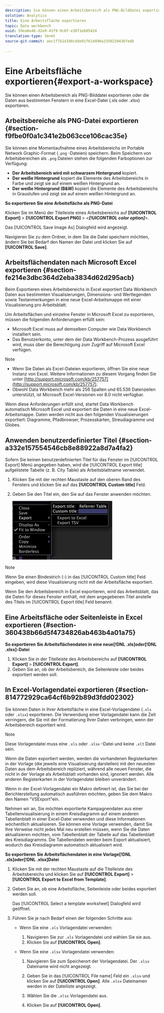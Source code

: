 ```yaml
---
description: Sie können einen Arbeitsbereich als PNG-Bilddatei exportieren oder die Daten aus bestimmten Fenstern in eine Excel-Datei (.xls oder .xlsx) exportieren.
solution: Analytics
title: Eine Arbeitsfläche exportieren
topic: Data workbench
uuid: 59ea6e46-d2e9-41f9-9c8f-e3071eb65424
translation-type: tm+mt
source-git-commit: aec1f7b14198cdde91f61d490a235022943bfedb

---
```



# Eine Arbeitsfläche exportieren{#export-a-workspace}

Sie können einen Arbeitsbereich als PNG-Bilddatei exportieren oder die Daten aus bestimmten Fenstern in eine Excel-Datei (.xls oder .xlsx) exportieren.

## Arbeitsbereiche als PNG-Datei exportieren {#section-f9fbe0f0a1c341e2b063cce106cac35e}

Sie können eine Momentaufnahme eines Arbeitsbereichs im Portable Network Graphic-Format (`.png` -Dateien) speichern. Beim Speichern von Arbeitsbereichen als `.png` Dateien stehen die folgenden Farboptionen zur Verfügung:

* **Der Arbeitsbereich wird mit schwarzem Hintergrund** kopiert.
* **Der weiße Hintergrund** kopiert die Elemente des Arbeitsbereichs in Farbe und zeigt sie auf einem weißen Hintergrund an.
* **Der weiße Hintergrund (B&amp;W)** kopiert die Elemente des Arbeitsbereichs in Graustufen und zeigt sie auf einem weißen Hintergrund an.

**So exportieren Sie eine Arbeitsfläche als PNG-Datei**

Klicken Sie im Menü der Titelleiste eines Arbeitsbereichs auf **[!UICONTROL Export]** > **[!UICONTROL Export PNG]** > *&lt;**[!UICONTROL color option]**>*.

Das [!UICONTROL Save Image As] Dialogfeld wird angezeigt.

Navigieren Sie zu dem Ordner, in dem Sie die Datei speichern möchten, ändern Sie bei Bedarf den Namen der Datei und klicken Sie auf **[!UICONTROL Save]**.

## Arbeitsflächendaten nach Microsoft Excel exportieren {#section-fe214e3dbc364d2eba3834d62d295acb}

Beim Exportieren eines Arbeitsbereichs in Excel exportiert Data Workbench Daten aus bestimmten Visualisierungen, Dimensions- und Wertlegenden sowie Textanmerkungen in eine neue Excel-Arbeitsmappe mit einer Visualisierung pro Arbeitsblatt.

Um Arbeitsflächen und einzelne Fenster in Microsoft Excel zu exportieren, müssen die folgenden Anforderungen erfüllt sein:

* Microsoft Excel muss auf demselben Computer wie Data Workbench installiert sein.
* Das Benutzerkonto, unter dem der Data Workbench-Prozess ausgeführt wird, muss über die Berechtigung zum Zugriff auf Microsoft Excel verfügen.

>[!NOTE]
>
>* Wenn Sie Daten als Excel-Dateien exportieren, öffnen Sie eine neue Instanz von Excel. Weitere Informationen zu diesem Vorgang finden Sie unter [http://support.microsoft.com/kb/257757](http://support.microsoft.com/kb/257757).
>* Obwohl Data Workbench mehr als 256 Spalten und 65.536 Datenzeilen unterstützt, ist Microsoft Excel-Versionen vor 8.0 nicht verfügbar.
>



Wenn diese Anforderungen erfüllt sind, startet Data Workbench automatisch Microsoft Excel und exportiert die Daten in eine neue Excel-Arbeitsmappe. Daten werden nicht aus den folgenden Visualisierungen exportiert: Diagramme, Pfadbrowser, Prozesskarten, Streudiagramme und Globes.

## Anwenden benutzerdefinierter Titel {#section-a332e157554546cb8e88922a8d7a4fa2}

Sofern Sie keinen benutzerdefinierten Titel für das Fenster im [!UICONTROL Export] Menü angegeben haben, wird die [!UICONTROL Export title] aufgelistete Tabelle (z. B. City Table) als Arbeitsblattname verwendet.

1. Klicken Sie mit der rechten Maustaste auf den oberen Rand des Fensters und klicken Sie auf das **[!UICONTROL Custom title]** Feld.
1. Geben Sie den Titel ein, den Sie auf das Fenster anwenden möchten.

   ![](assets/mnu_window_TitleBar_Export.png)

>[!NOTE]
>
>Wenn Sie einen Bindestrich (-) in das [!UICONTROL Custom title] Feld eingeben, wird diese Visualisierung nicht mit der Arbeitsfläche exportiert.

Wenn Sie den Arbeitsbereich in Excel exportieren, wird das Arbeitsblatt, das die Daten für dieses Fenster enthält, mit dem angegebenen Titel anstelle des Titels im [!UICONTROL Export title] Feld benannt.

## Eine Arbeitsfläche oder Seitenleiste in Excel exportieren {#section-360438b66d5f4734826ab463b4a01a75}

**So exportieren Sie Arbeitsflächendaten in eine neue[!DNL .xls]oder[!DNL .xlsx]-Datei**

1. Klicken Sie in der Titelleiste des Arbeitsbereichs auf **[!UICONTROL Export]** > **[!UICONTROL Export]**.
1. Geben Sie an, ob der Arbeitsbereich, die Seitenleiste oder beides exportiert werden soll.

## In Excel-Vorlagendatei exportieren {#section-814772929ca64cf6b92b89d3fdd02302}

Sie können Daten in Ihrer Arbeitsfläche in eine Excel-Vorlagendatei (`.xls` oder `.xlsx`) exportieren. Die Verwendung einer Vorlagendatei kann die Zeit verringern, die Sie mit der Formatierung Ihrer Daten verbringen, wenn der Arbeitsbereich exportiert wird.

>[!NOTE]
>
>Diese Vorlagendatei muss eine `.xls` oder `.xlsx` -Datei und keine `.xlt` Datei sein.

Wenn die Daten exportiert werden, werden die vorhandenen Registerkarten in der Vorlage (die jeweils eine Visualisierung darstellen) mit den neuesten Daten aus dem Arbeitsbereich repliziert, während alle neuen Fenster, die nicht in der Vorlage als Arbeitsblatt vorhanden sind, ignoriert werden. Alle anderen Registerkarten in der Vorlagendatei bleiben unverändert.

Wenn in der Excel-Vorlagendatei ein Makro definiert ist, das Sie bei der Berichterstellung automatisch ausführen möchten, geben Sie dem Makro den Namen &quot;VSExport&quot;ein.

Nehmen wir an, Sie möchten exportierte Kampagnendaten aus einer Tabellenvisualisierung in einem Kreisdiagramm auf einem anderen Tabellenblatt in einer Excel-Datei verwenden und diese Informationen wöchentlich aktualisieren. Sie können eine Vorlage verwenden, damit Sie Ihre Verweise nicht jedes Mal neu erstellen müssen, wenn Sie die Daten aktualisieren möchten, vom Tabellenblatt der Tabelle auf das Tabellenblatt des Kreisdiagramms. Die Tabellendaten werden beim Export aktualisiert, wodurch das Kreisdiagramm automatisch aktualisiert wird.

**So exportieren Sie Arbeitsflächendaten in eine Vorlage[!DNL .xls]oder[!DNL .xlsx]Datei**

1. Klicken Sie mit der rechten Maustaste auf die Titelleiste des Arbeitsbereichs und klicken Sie auf **[!UICONTROL Export]** > **[!UICONTROL Export to Excel from Template]**.
1. Geben Sie an, ob eine Arbeitsfläche, Seitenleiste oder beides exportiert werden soll.

   Das [!UICONTROL Select a template worksheet] Dialogfeld wird geöffnet.

1. Führen Sie je nach Bedarf einen der folgenden Schritte aus:

   * Wenn Sie eine `.xls` Vorlagendatei verwenden:

      1. Navigieren Sie zur `.xls` Vorlagendatei und wählen Sie sie aus.
      1. Klicken Sie auf **[!UICONTROL Open]**.
   * Wenn Sie eine `.xlsx` Vorlagendatei verwenden:

      1. Navigieren Sie zum Speicherort der Vorlagendatei. Der `.xlsx` Dateiname wird nicht angezeigt.
      1. Geben Sie in das [!UICONTROL File name] Feld ein `.xlsx` und klicken Sie auf **[!UICONTROL Open]**. Alle `.xlsx` Dateinamen werden in der Dateiliste angezeigt.

      1. Wählen Sie die `.xlsx` Vorlagendatei aus.
      1. Klicken Sie auf **[!UICONTROL Open]**.


